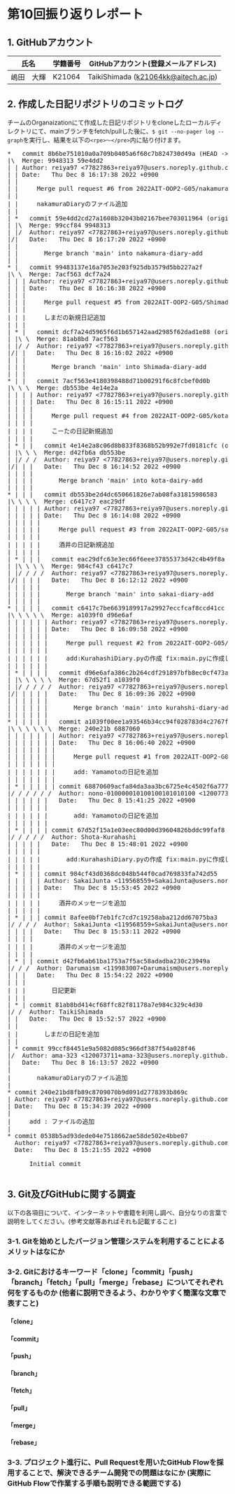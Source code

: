 # 第10回振り返りレポート

## 1. GitHubアカウント

| 氏名           | 学籍番号    | GitHubアカウント(登録メールアドレス) |
| -------------- | ----------- | -------------------------------------- |
| 嶋田　大輝     | K21064      | TaikiShimada (k21064kk@aitech.ac.jp) |

## 2. 作成した日記リポジトリのコミットログ

チームのOrganaizationにて作成した日記リポジトリをcloneしたローカルディレクトリにて、mainブランチをfetch/pullした後に、`$ git --no-pager log --graph`を実行し、結果を以下の`<rpe>〜</pre>`内に貼り付けます。

<pre>
*   commit 8b6be751010a0a709b0405a6f68c7b824730d49a (HEAD -> main, origin/main, origin/HEAD)
|\  Merge: 9948313 59e4dd2
| | Author: reiya97 <77827863+reiya97@users.noreply.github.com>
| | Date:   Thu Dec 8 16:17:38 2022 +0900
| | 
| |     Merge pull request #6 from 2022AIT-OOP2-G05/nakamura-diary-add
| |     
| |     nakamuraDiaryのファイル追加
| |   
| *   commit 59e4dd2cd27a1608b32043b02167bee703011964 (origin/nakamura-diary-add)
| |\  Merge: 99ccf84 9948313
| |/  Author: reiya97 <77827863+reiya97@users.noreply.github.com>
|/|   Date:   Thu Dec 8 16:17:20 2022 +0900
| |   
| |       Merge branch 'main' into nakamura-diary-add
| |   
* |   commit 99483137e16a7053e203f925db3579d5bb227a2f
|\ \  Merge: 7acf563 dcf7a24
| | | Author: reiya97 <77827863+reiya97@users.noreply.github.com>
| | | Date:   Thu Dec 8 16:16:38 2022 +0900
| | | 
| | |     Merge pull request #5 from 2022AIT-OOP2-G05/Shimada-diary-add
| | |     
| | |     しまだの新規日記追加
| | |   
| * |   commit dcf7a24d5965f6d1b657142aad2985f62dad1e88 (origin/Shimada-diary-add, Shimada-diary-add)
| |\ \  Merge: 81ab8bd 7acf563
| |/ /  Author: reiya97 <77827863+reiya97@users.noreply.github.com>
|/| |   Date:   Thu Dec 8 16:16:02 2022 +0900
| | |   
| | |       Merge branch 'main' into Shimada-diary-add
| | |   
* | |   commit 7acf563e4180398488d71b00291f6c8fcbef0d0b
|\ \ \  Merge: db553be 4e14e2a
| | | | Author: reiya97 <77827863+reiya97@users.noreply.github.com>
| | | | Date:   Thu Dec 8 16:15:11 2022 +0900
| | | | 
| | | |     Merge pull request #4 from 2022AIT-OOP2-G05/kota-dairy-add
| | | |     
| | | |     こーたの日記新規追加
| | | |   
| * | |   commit 4e14e2a8c06d8b833f8368b52b992e7fd0181cfc (origin/kota-dairy-add)
| |\ \ \  Merge: d42fb6a db553be
| |/ / /  Author: reiya97 <77827863+reiya97@users.noreply.github.com>
|/| | |   Date:   Thu Dec 8 16:14:52 2022 +0900
| | | |   
| | | |       Merge branch 'main' into kota-dairy-add
| | | |   
* | | |   commit db553be2d4dc650661826e7ab08fa31815986583
|\ \ \ \  Merge: c6417c7 eac29df
| | | | | Author: reiya97 <77827863+reiya97@users.noreply.github.com>
| | | | | Date:   Thu Dec 8 16:14:08 2022 +0900
| | | | | 
| | | | |     Merge pull request #3 from 2022AIT-OOP2-G05/sakai-diary-add
| | | | |     
| | | | |     酒井の日記新規追加
| | | | |   
| * | | |   commit eac29dfc63e3ec66f6eee37855373d42c4b49f8a (origin/sakai-diary-add)
| |\ \ \ \  Merge: 984cf43 c6417c7
| |/ / / /  Author: reiya97 <77827863+reiya97@users.noreply.github.com>
|/| | | |   Date:   Thu Dec 8 16:12:12 2022 +0900
| | | | |   
| | | | |       Merge branch 'main' into sakai-diary-add
| | | | |   
* | | | |   commit c6417c7be6639189917a29927eccfcaf8ccd41cc
|\ \ \ \ \  Merge: a1039f0 d96e6af
| | | | | | Author: reiya97 <77827863+reiya97@users.noreply.github.com>
| | | | | | Date:   Thu Dec 8 16:09:58 2022 +0900
| | | | | | 
| | | | | |     Merge pull request #2 from 2022AIT-OOP2-G05/kurahshi-diary-add
| | | | | |     
| | | | | |     add:KurahashiDiary.pyの作成 fix:main.pyに作成したファイルの読み込み
| | | | | |   
| * | | | |   commit d96e6afa386c2b264cdf291897bfb8ec0cf473a8 (origin/kurahshi-diary-add)
| |\ \ \ \ \  Merge: 67d52f1 a1039f0
| |/ / / / /  Author: reiya97 <77827863+reiya97@users.noreply.github.com>
|/| | | | |   Date:   Thu Dec 8 16:09:36 2022 +0900
| | | | | |   
| | | | | |       Merge branch 'main' into kurahshi-diary-add
| | | | | |   
* | | | | |   commit a1039f00ee1a93546b34cc94f028783d4c2767fe
|\ \ \ \ \ \  Merge: 240e21b 6887060
| | | | | | | Author: reiya97 <77827863+reiya97@users.noreply.github.com>
| | | | | | | Date:   Thu Dec 8 16:06:40 2022 +0900
| | | | | | | 
| | | | | | |     Merge pull request #1 from 2022AIT-OOP2-G05/add-Yamamoto-diary
| | | | | | |     
| | | | | | |     add: Yamamotoの日記を追加
| | | | | | | 
| * | | | | | commit 68870609acfa84da3aa3bc6725e4c4502f6a7770 (origin/add-Yamamoto-diary)
|/ / / / / /  Author: nono-010000010100100101010100 <120077374+nono-010000010100100101010100@users.noreply.github.com>
| | | | | |   Date:   Thu Dec 8 15:41:25 2022 +0900
| | | | | |   
| | | | | |       add: Yamamotoの日記を追加
| | | | | | 
| * | | | | commit 67d52f15a1e03eec80d00d39604826bddc99faf8
|/ / / / /  Author: Shota-Kurahashi <Myheroes0715@gmail.com>
| | | | |   Date:   Thu Dec 8 15:48:01 2022 +0900
| | | | |   
| | | | |       add:KurahashiDiary.pyの作成 fix:main.pyに作成したファイルの読み込み
| | | | | 
| * | | | commit 984cf43d0368dc048b544f0cad769833fa742d55
| | | | | Author: SakaiJunta <119568559+SakaiJunta@users.noreply.github.com>
| | | | | Date:   Thu Dec 8 15:53:45 2022 +0900
| | | | | 
| | | | |     酒井のメッセージを追加
| | | | | 
| * | | | commit 8afee0bf7eb1fc7cd7c19258aba212dd67075ba3
|/ / / /  Author: SakaiJunta <119568559+SakaiJunta@users.noreply.github.com>
| | | |   Date:   Thu Dec 8 15:53:11 2022 +0900
| | | |   
| | | |       酒井のメッセージを追加
| | | | 
| * | | commit d42fb6ab61ba1753a7f5ac58adadba230c23949a
|/ / /  Author: Darumaism <119983007+Darumaism@users.noreply.github.com>
| | |   Date:   Thu Dec 8 15:54:22 2022 +0900
| | |   
| | |       日記更新
| | | 
| * | commit 81ab8bd414cf68ffc82f81178a7e984c329c4d30
|/ /  Author: TaikiShimada <k21064kk@aitech.ac.jp>
| |   Date:   Thu Dec 8 15:52:57 2022 +0900
| |   
| |       しまだの日記を追加
| | 
| * commit 99ccf84451e9a5082d085c966df387f54a028f46
|/  Author: ama-323 <120073711+ama-323@users.noreply.github.com>
|   Date:   Thu Dec 8 16:13:57 2022 +0900
|   
|       nakamuraDiaryのファイル追加
| 
* commit 240e21bd8fb89c8709070b9d091d2778393b869c
| Author: reiya97 <77827863+reiya97@users.noreply.github.com>
| Date:   Thu Dec 8 15:34:39 2022 +0900
| 
|     add : ファイルの追加
| 
* commit 0538b5ad93dede04e7518662ae58de502e4bbe07
  Author: reiya97 <77827863+reiya97@users.noreply.github.com>
  Date:   Thu Dec 8 15:21:55 2022 +0900
  
      Initial commit

</pre>


## 3. Git及びGitHubに関する調査

以下の各項目について、インターネットや書籍を利用し調べ、自分なりの言葉で説明をしてください。(参考文献等あればそれも記載すること)

### 3-1. Gitを始めとしたバージョン管理システムを利用することによるメリットはなにか



### 3-2. Gitにおけるキーワード「clone」「commit」「push」「branch」「fetch」「pull」「merge」「rebase」についてそれぞれ何をするものか (他者に説明できるよう、わかりやすく簡潔な文章で表すこと)
#### 「clone」

#### 「commit」

#### 「push」

#### 「branch」

#### 「fetch」

#### 「pull」

#### 「merge」

#### 「rebase」


### 3-3. プロジェクト進行に、Pull Requestを用いたGitHub Flowを採用することで、解決できるチーム開発での問題はなにか (実際にGitHub Flowで作業する手順も説明できる範囲でする)

